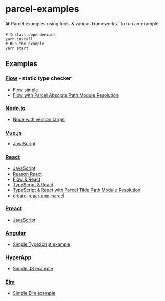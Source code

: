 # parcel-examples

🛠 Parcel examples using tools & various frameworks. To run an example:

```shell
# Install dependencies
yarn install
# Run the example
yarn start
```

## Examples

### [Flow](https://flow.org) - static type checker

- [Flow simple](flow)
- [Flow with Parcel Absolute Path Module Resolution](flow-with-absolute-module-resolution)

### [Node.js](https://nodejs.org/)

- [Node with version target](node)

### [Vue.js](https://vuejs.org)

- [JavaScript](vue)

### [React](https://reactjs.org)

- [JavaScript](react)
- [Reason React](reason-react)
- [Flow & React](flow-react)
- [TypeScript & React](typescript-react)
- [TypeScript & React with Parcel Tilde Path Module Resolution](typescript-react-with-tilde-module-resolution)
- [create-react-app-parcel](https://github.com/sw-yx/create-react-app-parcel)

### [Preact](https://preactjs.com/)

- [JavaScript](preact)

### [Angular](https://angular.io/)

- [Simple TypeScript example](angular)

### [HyperApp](https://hyperapp.js.org/)

- [Simple JS example](hyperapp)

### [Elm](https://elm-lang.org/)

- [Simple Elm example](elm)
